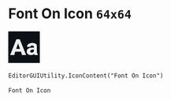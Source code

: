 # Font On Icon `64x64`
<img src="/img/Font%20On%20Icon.png" width=64 height=64>

``` CSharp
EditorGUIUtility.IconContent("Font On Icon")
```
```
Font On Icon
```
